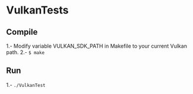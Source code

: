 # VulkanTests

## Compile

1.- Modify variable VULKAN_SDK_PATH in Makefile to your current Vulkan path.
2.- `$ make`

## Run

1.- `./VulkanTest`
